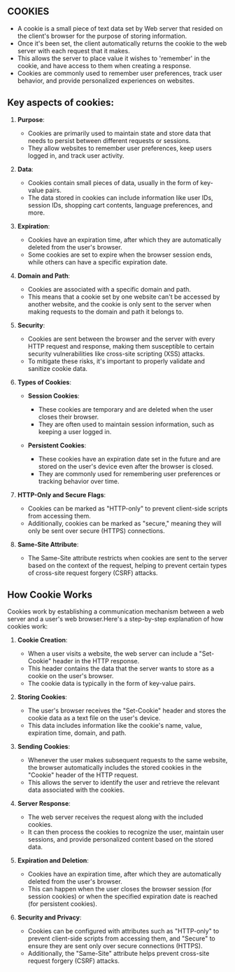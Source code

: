 ## COOKIES

* A cookie is a small piece of text data set by Web server that resided on the client's browser for the purpose of storing information.
* Once it's been set, the client automatically returns the cookie to the web server with each request that it makes.
* This allows the server to place value it wishes to 'remember' in the cookie, and have access to them when creating a response.
* Cookies are commonly used to remember user preferences, track user behavior, and provide personalized experiences on websites.

## Key aspects of cookies:

1. **Purpose**:
    + Cookies are primarily used to maintain state and store data that needs to persist between different requests or sessions. 
    + They allow websites to remember user preferences, keep users logged in, and track user activity.

2. **Data**:
    + Cookies contain small pieces of data, usually in the form of key-value pairs.
    + The data stored in cookies can include information like user IDs, session IDs, shopping cart contents, language preferences, and more.

3. **Expiration**:
    + Cookies have an expiration time, after which they are automatically deleted from the user's browser.
    + Some cookies are set to expire when the browser session ends, while others can have a specific expiration date.

4. **Domain and Path**:
    + Cookies are associated with a specific domain and path.
    + This means that a cookie set by one website can't be accessed by another website, and the cookie is only sent to the server when making requests to the domain and path it belongs to.

5. **Security**:
    + Cookies are sent between the browser and the server with every HTTP request and response, making them susceptible to certain security vulnerabilities like cross-site scripting (XSS) attacks.
    + To mitigate these risks, it's important to properly validate and sanitize cookie data.

6. **Types of Cookies**:
    - **Session Cookies**:
        + These cookies are temporary and are deleted when the user closes their browser.
        + They are often used to maintain session information, such as keeping a user logged in.

    - **Persistent Cookies**:
        + These cookies have an expiration date set in the future and are stored on the user's device even after the browser is closed.
        + They are commonly used for remembering user preferences or tracking behavior over time.

7. **HTTP-Only and Secure Flags**:
    + Cookies can be marked as "HTTP-only" to prevent client-side scripts from accessing them.
    + Additionally, cookies can be marked as "secure," meaning they will only be sent over secure (HTTPS) connections.

8. **Same-Site Attribute**:
    + The Same-Site attribute restricts when cookies are sent to the server based on the context of the request, helping to prevent certain types of cross-site request forgery (CSRF) attacks.


## How Cookie Works

Cookies work by establishing a communication mechanism between a web server and a user's web browser.Here's a step-by-step explanation of how cookies work:

1. **Cookie Creation**:
   + When a user visits a website, the web server can include a "Set-Cookie" header in the HTTP response.
   + This header contains the data that the server wants to store as a cookie on the user's browser.
   + The cookie data is typically in the form of key-value pairs.

2. **Storing Cookies**:
   + The user's browser receives the "Set-Cookie" header and stores the cookie data as a text file on the user's device.
   + This data includes information like the cookie's name, value, expiration time, domain, and path.

3. **Sending Cookies**:
   + Whenever the user makes subsequent requests to the same website, the browser automatically includes the stored cookies in the "Cookie" header of the HTTP request.
   + This allows the server to identify the user and retrieve the relevant data associated with the cookies.

4. **Server Response**:
   + The web server receives the request along with the included cookies.
   + It can then process the cookies to recognize the user, maintain user sessions, and provide personalized content based on the stored data.

5. **Expiration and Deletion**:
   + Cookies have an expiration time, after which they are automatically deleted from the user's browser.
   + This can happen when the user closes the browser session (for session cookies) or when the specified expiration date is reached (for persistent cookies).

6. **Security and Privacy**:
   + Cookies can be configured with attributes such as "HTTP-only" to prevent client-side scripts from accessing them, and "Secure" to ensure they are sent only over secure connections (HTTPS).
   + Additionally, the "Same-Site" attribute helps prevent cross-site request forgery (CSRF) attacks.